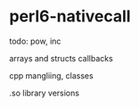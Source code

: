 # perl6-nativecall


todo:
pow, inc

arrays and structs
callbacks

cpp mangliing, classes

.so library versions
